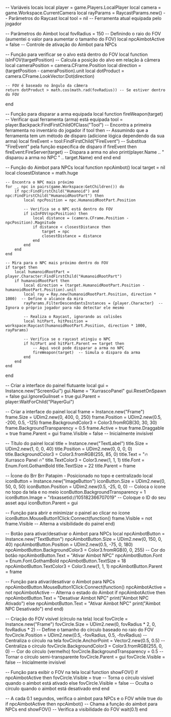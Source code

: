 -- Variáveis locais
local player = game.Players.LocalPlayer
local camera = game.Workspace.CurrentCamera
local rayParams = RaycastParams.new()  -- Parâmetros do Raycast
local tool = nil  -- Ferramenta atual equipada pelo jogador

-- Parâmetros do Aimbot
local fovRadius = 150 -- Definindo o raio do FOV (aumentei o valor para aumentar o tamanho do FOV)
local npcAimbotActive = false  -- Controle de ativação do Aimbot para NPCs

-- Função para verificar se o alvo está dentro do FOV
local function isInFOV(targetPosition)
    -- Calcula a posição do alvo em relação à câmera
    local cameraPosition = camera.CFrame.Position
    local direction = (targetPosition - cameraPosition).unit
    local dotProduct = camera.CFrame.LookVector:Dot(direction)
    
    -- FOV é baseado no ângulo da câmera
    return dotProduct > math.cos(math.rad(fovRadius)) -- Se estiver dentro do FOV
end

-- Função para disparar a arma equipada
local function fireWeapon(target)
    -- Verificar qual ferramenta (arma) está equipada
    tool = player.Backpack:FindFirstChildOfClass("Tool")  -- Encontra a primeira ferramenta no inventário do jogador
    if tool then
        -- Assumindo que a ferramenta tem um método de disparo (adicione lógica dependendo da sua arma)
        local fireEvent = tool:FindFirstChild("FireEvent")  -- Substitua "FireEvent" pela função específica de disparo
        if fireEvent then
            fireEvent:FireServer(target)  -- Dispara a arma no alvo
            print(player.Name .. " disparou a arma no NPC " .. target.Name)
        end
    end
end

-- Função do Aimbot para NPCs
local function npcAimbot()
    local target = nil
    local closestDistance = math.huge

    -- Encontra o NPC mais próximo
    for _, npc in pairs(game.Workspace:GetChildren()) do
        if npc:FindFirstChild("Humanoid") and npc:FindFirstChild("HumanoidRootPart") then
            local npcPosition = npc.HumanoidRootPart.Position

            -- Verifica se o NPC está dentro do FOV
            if isInFOV(npcPosition) then
                local distance = (camera.CFrame.Position - npcPosition).Magnitude
                if distance < closestDistance then
                    target = npc
                    closestDistance = distance
                end
            end
        end
    end

    -- Mira para o NPC mais próximo dentro do FOV
    if target then
        local humanoidRootPart = player.Character:FindFirstChild("HumanoidRootPart")
        if humanoidRootPart then
            local direction = (target.HumanoidRootPart.Position - humanoidRootPart.Position).unit
            local ray = Ray.new(humanoidRootPart.Position, direction * 1000)  -- Define o alcance da mira
            rayParams.FilterDescendantsInstances = {player.Character}  -- Ignora o próprio jogador para não detectar ele mesmo

            -- Realiza o Raycast, ignorando as colisões
            local hitPart, hitPosition = workspace:Raycast(humanoidRootPart.Position, direction * 1000, rayParams)

            -- Verifica se o raycast atingiu o NPC
            if hitPart and hitPart.Parent == target then
                -- Aqui você pode disparar a arma no NPC
                fireWeapon(target)  -- Simula o disparo da arma
            end
        end
    end
end

-- Criar a interface do painel flutuante
local gui = Instance.new("ScreenGui")
gui.Name = "XurrascoPanel"
gui.ResetOnSpawn = false
gui.IgnoreGuiInset = true
gui.Parent = player:WaitForChild("PlayerGui")

-- Criar a interface do painel
local frame = Instance.new("Frame")
frame.Size = UDim2.new(0, 400, 0, 250)
frame.Position = UDim2.new(0.5, -200, 0.5, -125)
frame.BackgroundColor3 = Color3.fromRGB(30, 30, 30)
frame.BackgroundTransparency = 0.5
frame.Active = true
frame.Draggable = true
frame.Parent = gui
frame.Visible = false  -- Inicialmente invisível

-- Título do painel
local title = Instance.new("TextLabel")
title.Size = UDim2.new(1, 0, 0, 40)
title.Position = UDim2.new(0, 0, 0, 0)
title.BackgroundColor3 = Color3.fromRGB(255, 85, 0)
title.Text = "🔥 Xurrasco Panel 🔥"
title.TextColor3 = Color3.new(1, 1, 1)
title.Font = Enum.Font.GothamBold
title.TextSize = 22
title.Parent = frame

-- Ícone do Brr Brr Patapim - Posicionado no topo e centralizado
local iconButton = Instance.new("ImageButton")
iconButton.Size = UDim2.new(0, 50, 0, 50)
iconButton.Position = UDim2.new(0.5, -25, 0, 0)  -- Coloca o ícone no topo da tela e no meio
iconButton.BackgroundTransparency = 1
iconButton.Image = "rbxassetid://105182366707019"  -- Coloque o ID do seu asset aqui
iconButton.Parent = gui

-- Função para abrir e minimizar o painel ao clicar no ícone
iconButton.MouseButton1Click:Connect(function()
    frame.Visible = not frame.Visible  -- Alterna a visibilidade do painel
end)

-- Botão para ativar/desativar o Aimbot para NPCs
local npcAimbotButton = Instance.new("TextButton")
npcAimbotButton.Size = UDim2.new(0, 150, 0, 40)
npcAimbotButton.Position = UDim2.new(0.5, -75, 0, 180)
npcAimbotButton.BackgroundColor3 = Color3.fromRGB(0, 0, 255)  -- Cor do botão
npcAimbotButton.Text = "Ativar Aimbot NPC"
npcAimbotButton.Font = Enum.Font.GothamBold
npcAimbotButton.TextSize = 18
npcAimbotButton.TextColor3 = Color3.new(1, 1, 1)
npcAimbotButton.Parent = frame

-- Função para ativar/desativar o Aimbot para NPCs
npcAimbotButton.MouseButton1Click:Connect(function()
    npcAimbotActive = not npcAimbotActive  -- Alterna o estado do Aimbot
    if npcAimbotActive then
        npcAimbotButton.Text = "Desativar Aimbot NPC"
        print("Aimbot NPC Ativado")
    else
        npcAimbotButton.Text = "Ativar Aimbot NPC"
        print("Aimbot NPC Desativado")
    end
end)

-- Criação do FOV visível (círculo na tela)
local fovCircle = Instance.new("Frame")
fovCircle.Size = UDim2.new(0, fovRadius * 2, 0, fovRadius * 2)  -- Define o tamanho do círculo baseado no raio do FOV
fovCircle.Position = UDim2.new(0.5, -fovRadius, 0.5, -fovRadius)  -- Centraliza o círculo na tela
fovCircle.AnchorPoint = Vector2.new(0.5, 0.5)  -- Centraliza o círculo
fovCircle.BackgroundColor3 = Color3.fromRGB(255, 0, 0)  -- Cor do círculo (vermelho)
fovCircle.BackgroundTransparency = 0.5  -- Tornar o círculo semi-transparente
fovCircle.Parent = gui
fovCircle.Visible = false  -- Inicialmente invisível

-- Função para exibir o FOV na tela
local function showFOV()
    if npcAimbotActive then
        fovCircle.Visible = true  -- Torna o círculo visível quando o aimbot está ativado
    else
        fovCircle.Visible = false  -- Oculta o círculo quando o aimbot está desativado
    end
end

-- A cada 0.1 segundos, verifica o aimbot para NPCs e o FOV
while true do
    if npcAimbotActive then
        npcAimbot()  -- Chama a função do aimbot para NPCs
    end
    showFOV()  -- Verifica a visibilidade do FOV
    wait(0.1)
end
